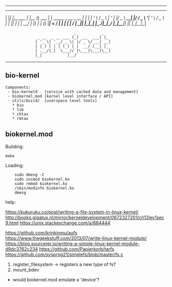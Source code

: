 ___
  _   _              _     _             _                        _  
 | |_| |__   ___    | |__ (_) ___       | | _____ _ __ _ __   ___| | 
 | __| '_ \ / _ \   | '_ \| |/ _ \ _____| |/ / _ \ '__| '_ \ / _ \ | 
 | |_| | | |  __/   | |_) | | (_) |_____|   <  __/ |  | | | |  __/ | 
  \__|_| |_|\___|   |_.__/|_|\___/      |_|\_\___|_|  |_| |_|\___|_| 
                                                                     
                                  _           _                      
                  _ __  _ __ ___ (_) ___  ___| |_                    
                 | '_ \| '__/ _ \| |/ _ \/ __| __|                   
                 | |_) | | | (_) | |  __/ (__| |_                    
                 | .__/|_|  \___// |\___|\___|\__|                   
                 |_|           |__/                                  
___


bio-kernel
----------

```
Components:
 - bio-kerneld   [service with cached data and management]
 - biokernel.mod [kernel level interface / API]
 - utils/build/  [userspace level tools]
   * bio
   * lsb
   * chtax
   * rmtax
```


## biokernel.mod

Building:

```
make
```


Loading:
```
	sudo dmesg -C
	sudo insmod biokernel.ko
	sudo rmmod biokernel.ko
	/sbin/modinfo biokernel.ko
	dmesg
```


help:

https://kukuruku.co/post/writing-a-file-system-in-linux-kernel/
http://books.gigatux.nl/mirror/kerneldevelopment/0672327201/ch12lev1sec9.html
https://unix.stackexchange.com/a/684444

https://github.com/krinkinmu/aufs
https://www.thegeekstuff.com/2013/07/write-linux-kernel-module/
https://blog.sourcerer.io/writing-a-simple-linux-kernel-module-d9dc3762c234
https://github.com/Papierkorb/tarfs
https://github.com/sysprog21/simplefs/blob/master/fs.c

1. register_filesystem -> registers a new type of fs?
2. mount_bdev
 - would biokernel.mod emulate a 'device'?
